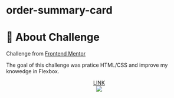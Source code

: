 # order-summary-card

# :flags: About Challenge
<p>Challenge from <a target="_blank" href="https://www.frontendmentor.io/challenges/order-summary-component-QlPmajDUj">Frontend Mentor</a></p> 
<p>The goal of this challenge was pratice HTML/CSS and improve my knowedge in Flexbox. </p>
<div align = "center">
<a target="_blank" href="https://order-summary-card-challenger.netlify.app/">LINK</a><br>
<img src="https://i.ibb.co/3f0CCV2/card.png">
</div>

